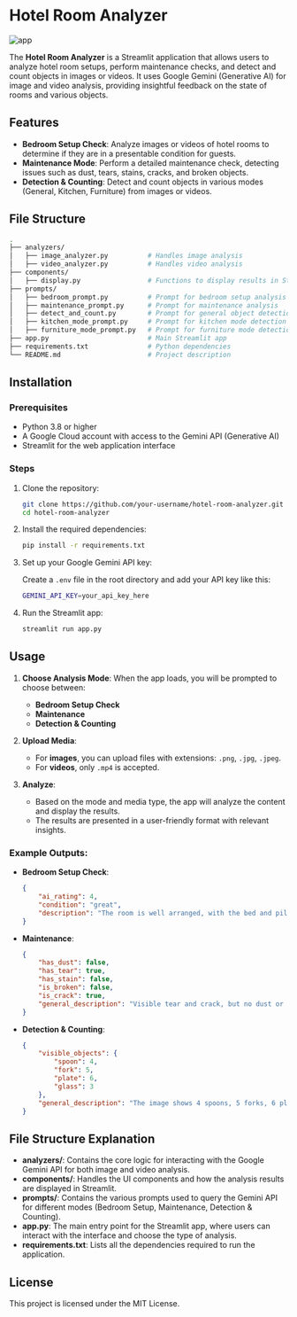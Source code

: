 # Hotel Room Analyzer

![app](https://github.com/user-attachments/assets/b7965c4d-6851-45fd-bca2-fc84eb8fbd34)


The **Hotel Room Analyzer** is a Streamlit application that allows users to analyze hotel room setups, perform maintenance checks, and detect and count objects in images or videos. It uses Google Gemini (Generative AI) for image and video analysis, providing insightful feedback on the state of rooms and various objects.

## Features

- **Bedroom Setup Check**: Analyze images or videos of hotel rooms to determine if they are in a presentable condition for guests.
- **Maintenance Mode**: Perform a detailed maintenance check, detecting issues such as dust, tears, stains, cracks, and broken objects.
- **Detection & Counting**: Detect and count objects in various modes (General, Kitchen, Furniture) from images or videos.
  
## File Structure

```bash
.
├── analyzers/
│   ├── image_analyzer.py          # Handles image analysis
│   ├── video_analyzer.py          # Handles video analysis
├── components/
│   ├── display.py                 # Functions to display results in Streamlit
├── prompts/
│   ├── bedroom_prompt.py          # Prompt for bedroom setup analysis
│   ├── maintenance_prompt.py      # Prompt for maintenance analysis
│   ├── detect_and_count.py        # Prompt for general object detection
│   ├── kitchen_mode_prompt.py     # Prompt for kitchen mode detection
│   ├── furniture_mode_prompt.py   # Prompt for furniture mode detection
├── app.py                         # Main Streamlit app
├── requirements.txt               # Python dependencies
└── README.md                      # Project description
```

## Installation

### Prerequisites

- Python 3.8 or higher
- A Google Cloud account with access to the Gemini API (Generative AI)
- Streamlit for the web application interface

### Steps

1. Clone the repository:

   ```bash
   git clone https://github.com/your-username/hotel-room-analyzer.git
   cd hotel-room-analyzer
   ```

2. Install the required dependencies:

   ```bash
   pip install -r requirements.txt
   ```

3. Set up your Google Gemini API key:

   Create a `.env` file in the root directory and add your API key like this:

   ```bash
   GEMINI_API_KEY=your_api_key_here
   ```

4. Run the Streamlit app:

   ```bash
   streamlit run app.py
   ```

## Usage

1. **Choose Analysis Mode**: When the app loads, you will be prompted to choose between:
   - **Bedroom Setup Check**
   - **Maintenance**
   - **Detection & Counting**

2. **Upload Media**: 
   - For **images**, you can upload files with extensions: `.png`, `.jpg`, `.jpeg`.
   - For **videos**, only `.mp4` is accepted.

3. **Analyze**:
   - Based on the mode and media type, the app will analyze the content and display the results.
   - The results are presented in a user-friendly format with relevant insights.

### Example Outputs:

- **Bedroom Setup Check**:
  ```json
  {
      "ai_rating": 4,
      "condition": "great",
      "description": "The room is well arranged, with the bed and pillows properly set."
  }
  ```

- **Maintenance**:
  ```json
  {
      "has_dust": false,
      "has_tear": true,
      "has_stain": false,
      "is_broken": false,
      "is_crack": true,
      "general_description": "Visible tear and crack, but no dust or stains."
  }
  ```

- **Detection & Counting**:
  ```json
  {
      "visible_objects": {
          "spoon": 4,
          "fork": 5,
          "plate": 6,
          "glass": 3
      },
      "general_description": "The image shows 4 spoons, 5 forks, 6 plates, and 3 glasses."
  }
  ```

## File Structure Explanation

- **analyzers/**: Contains the core logic for interacting with the Google Gemini API for both image and video analysis.
- **components/**: Handles the UI components and how the analysis results are displayed in Streamlit.
- **prompts/**: Contains the various prompts used to query the Gemini API for different modes (Bedroom Setup, Maintenance, Detection & Counting).
- **app.py**: The main entry point for the Streamlit app, where users can interact with the interface and choose the type of analysis.
- **requirements.txt**: Lists all the dependencies required to run the application.

## License

This project is licensed under the MIT License.
